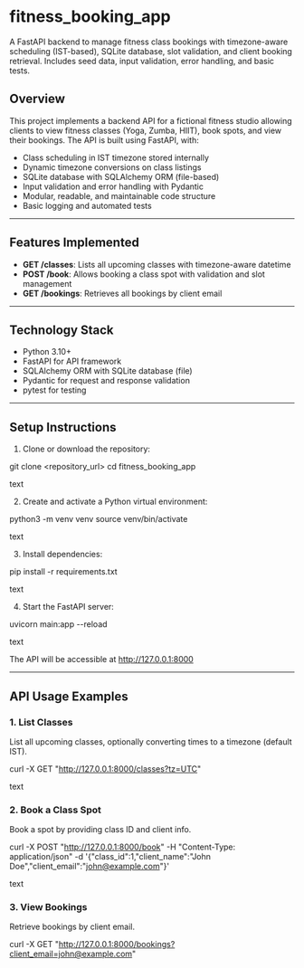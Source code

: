# fitness_booking_app
A FastAPI backend to manage fitness class bookings with timezone-aware scheduling (IST-based), SQLite database, slot validation, and client booking retrieval. Includes seed data, input validation, error handling, and basic tests.

## Overview

This project implements a backend API for a fictional fitness studio allowing clients to view fitness classes (Yoga, Zumba, HIIT), book spots, and view their bookings. The API is built using FastAPI, with:

- Class scheduling in IST timezone stored internally
- Dynamic timezone conversions on class listings
- SQLite database with SQLAlchemy ORM (file-based)
- Input validation and error handling with Pydantic
- Modular, readable, and maintainable code structure
- Basic logging and automated tests

---

## Features Implemented

- **GET /classes**: Lists all upcoming classes with timezone-aware datetime
- **POST /book**: Allows booking a class spot with validation and slot management
- **GET /bookings**: Retrieves all bookings by client email

---

## Technology Stack

- Python 3.10+
- FastAPI for API framework
- SQLAlchemy ORM with SQLite database (file)
- Pydantic for request and response validation
- pytest for testing

---

## Setup Instructions

1. Clone or download the repository:

git clone <repository_url>
cd fitness_booking_app

text

2. Create and activate a Python virtual environment:

python3 -m venv venv
source venv/bin/activate

text

3. Install dependencies:

pip install -r requirements.txt

text

4. Start the FastAPI server:

uvicorn main:app --reload

text

The API will be accessible at http://127.0.0.1:8000

---

## API Usage Examples

### 1. List Classes

List all upcoming classes, optionally converting times to a timezone (default IST).

curl -X GET "http://127.0.0.1:8000/classes?tz=UTC"

text

### 2. Book a Class Spot

Book a spot by providing class ID and client info.

curl -X POST "http://127.0.0.1:8000/book"
-H "Content-Type: application/json"
-d '{"class_id":1,"client_name":"John Doe","client_email":"john@example.com"}'

text

### 3. View Bookings

Retrieve bookings by client email.

curl -X GET "http://127.0.0.1:8000/bookings?client_email=john@example.com"
